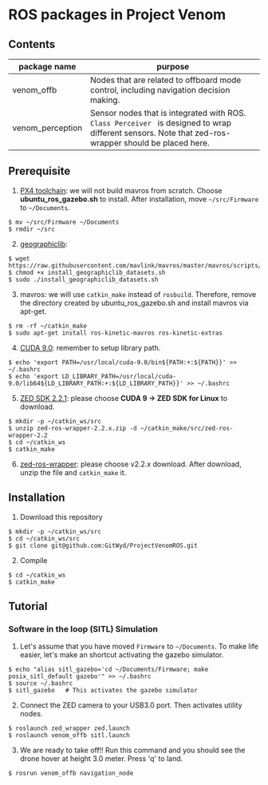 # ROS packages in Project Venom

## Contents

| package name | purpose |
| --- | --- |
| venom_offb | Nodes that are related to offboard mode control, including navigation decision making. | 
| venom_perception | Sensor nodes that is integrated with ROS. `Class Perceiver ` is designed to wrap different sensors. Note that zed-ros-wrapper should be placed here.|


## Prerequisite

1. [PX4 toolchain](https://dev.px4.io/en/setup/dev_env_linux_ubuntu.html#convenience-bash-scripts): we will not build mavros from scratch. Choose **ubuntu_ros_gazebo.sh** to install. After installation, move `~/src/Firmware` to `~/Documents`.
```
$ mv ~/src/Firmware ~/Documents
$ rmdir ~/src
```

2. [geographiclib](https://github.com/mavlink/mavros/blob/master/mavros/scripts/install_geographiclib_datasets.sh):
```
$ wget https://raw.githubusercontent.com/mavlink/mavros/master/mavros/scripts/install_geographiclib_datasets.sh
$ chmod +x install_geographiclib_datasets.sh
$ sudo ./install_geographiclib_datasets.sh
```

3. mavros: we will use `catkin_make` instead of `rosbuild`. Therefore, remove the directory created by ubuntu_ros_gazebo.sh and install mavros via apt-get.
```
$ rm -rf ~/catkin_make
$ sudo apt-get install ros-kinetic-mavros ros-kinetic-extras
```

4. [CUDA 9.0](https://developer.nvidia.com/cuda-downloads): remember to setup library path.
```
$ echo 'export PATH=/usr/local/cuda-9.0/bin${PATH:+:${PATH}}' >> ~/.bashrc
$ echo 'export LD_LIBRARY_PATH=/usr/local/cuda-9.0/lib64${LD_LIBRARY_PATH:+:${LD_LIBRARY_PATH}}' >> ~/.bashrc
```

5. [ZED SDK 2.2.1](https://www.stereolabs.com/developers/release/2.2/): please choose **CUDA 9 -> ZED SDK for Linux** to download.
```
$ mkdir -p ~/catkin_ws/src
$ unzip zed-ros-wrapper-2.2.x.zip -d ~/catkin_make/src/zed-ros-wrapper-2.2
$ cd ~/catkin_ws
$ catkin_make
```

6. [zed-ros-wrapper](https://github.com/stereolabs/zed-ros-wrapper/releases): please choose v2.2.x download. After download, unzip the file and `catkin_make` it.

## Installation

1. Download this repository
```
$ mkdir -p ~/catkin_ws/src
$ cd ~/catkin_ws/src
$ git clone git@github.com:GitWyd/ProjectVenomROS.git
```

2. Compile
```
$ cd ~/catkin_ws
$ catkin_make
```

## Tutorial

### Software in the loop (SITL) Simulation
1. Let's assume that you have moved `Firmware` to `~/Documents`. To make life easier, let's make an shortcut activating the gazebo simulator.
```
$ echo "alias sitl_gazebo='cd ~/Documents/Firmware; make posix_sitl_default gazebo'" >> ~/.bashrc
$ source ~/.bashrc
$ sitl_gazebo   # This activates the gazebo simulator
```

2. Connect the ZED camera to your USB3.0 port. Then activates utility nodes.
```
$ roslaunch zed_wrapper zed.launch
$ roslaunch venom_offb sitl.launch
```

3. We are ready to take off!! Run this command and you should see the drone hover at height 3.0 meter. Press 'q' to land.
```
$ rosrun venom_offb navigation_node
```
